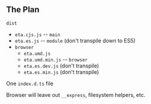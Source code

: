 ## The Plan

`dist`

- `eta.cjs.js` -- `main`
- `eta.es.js` -- `module` (don't transpile down to ES5)
- `browser`
  - `eta.umd.js`
  - `eta.umd.min.js` -- `browser`
  - `eta.es.dev.js` (don't transpile)
  - `eta.es.min.js` (don't transpile)

One `index.d.ts` file

Browser will leave out `__express`, filesystem helpers, etc.

